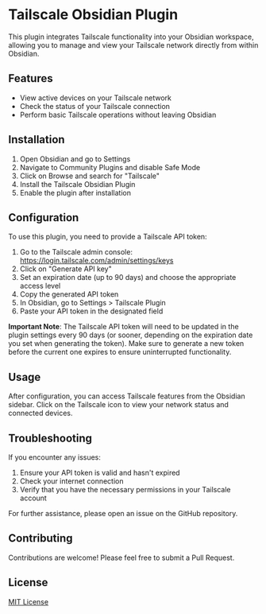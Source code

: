 
# Tailscale Obsidian Plugin

This plugin integrates Tailscale functionality into your Obsidian workspace, allowing you to manage and view your Tailscale network directly from within Obsidian.

## Features

- View active devices on your Tailscale network
- Check the status of your Tailscale connection
- Perform basic Tailscale operations without leaving Obsidian

## Installation

1. Open Obsidian and go to Settings
2. Navigate to Community Plugins and disable Safe Mode
3. Click on Browse and search for "Tailscale"
4. Install the Tailscale Obsidian Plugin
5. Enable the plugin after installation

## Configuration

To use this plugin, you need to provide a Tailscale API token:

1. Go to the Tailscale admin console: https://login.tailscale.com/admin/settings/keys
2. Click on "Generate API key"
3. Set an expiration date (up to 90 days) and choose the appropriate access level
4. Copy the generated API token
5. In Obsidian, go to Settings > Tailscale Plugin
6. Paste your API token in the designated field

**Important Note**: The Tailscale API token will need to be updated in the plugin settings every 90 days (or sooner, depending on the expiration date you set when generating the token). Make sure to generate a new token before the current one expires to ensure uninterrupted functionality.

## Usage

After configuration, you can access Tailscale features from the Obsidian sidebar. Click on the Tailscale icon to view your network status and connected devices.

## Troubleshooting

If you encounter any issues:

1. Ensure your API token is valid and hasn't expired
2. Check your internet connection
3. Verify that you have the necessary permissions in your Tailscale account

For further assistance, please open an issue on the GitHub repository.

## Contributing

Contributions are welcome! Please feel free to submit a Pull Request.

## License

[MIT License](LICENSE)
